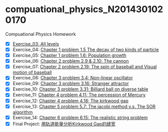 # compuational_physics_N2014301020170
Compuational Physics Homework
- [x] [Exercise_03: All levels](https://github.com/Youngjg/computational_physics_N2014301020170)
- [x] Exercise_04:  [Chapter 1 problem 1.5 The decay of two kinds of particle](https://github.com/Youngjg/computational_physics_N2014301020170)
- [x] Exercise_05:  [Chapter 1 problem 1.6: Population growth](https://github.com/Youngjg/computational_physics_N2014301020170)
- [x] Exercise_06:  [Chapter 2 problem 2.9 & 2.10: The cannon](https://github.com/Youngjg/computational_physics_N2014301020170)
- [x] Exercise_07:  [Chapter 2 problem 2.19: The spin of baseball and Visual motion of baseball](https://github.com/Youngjg/computational_physics_N2014301020170)
- [x] Exercise_08:  [Chapter 3 problem 3.4: Non-linear oscillator](https://github.com/Youngjg/computational_physics_N201430170)
- [x] Exercise_09:  [Chapter 3 problem 3.16: Stranger attractor](https://github.com/Youngjg/computational_physics_N2014301020170)
- [x] Exercise_10:  [Chapter 3 problem 3.31: Billiard ball on diverse table](https://github.com/Youngjg/computational_physics_N2014301020170)
- [x] Exercise_11:  [Chapter 4 problem 4.11: The percession of Mercury](https://github.com/Youngjg/computational_physics_N2014301020170)
- [x] Exercise_12:  [Chapter 4 problem 4.18: The kirkwood gap](https://github.com/Youngjg/computational_physics_N2014301020170)
- [x] Exercise_13:  [Chapter 5 problem 5.7: The jacobi method v.s. The SOR algorithm](https://github.com/Youngjg/computational_physics_N2014301020170)
- [x] Exercise_14:  [Chapter 6 problem 6.15: The realistic string problem](https://github.com/Youngjg/computational_physics_N2014301020170)
- [x] Final Project:  [用轨道能量分析Kirkwood Gap的缝宽](https://github.com/Youngjg/computational_physics_N2014301020170)
